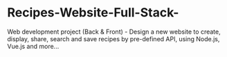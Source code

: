 # Recipes-Website-Full-Stack-
Web development project (Back &amp; Front) - Design a new website to create, display, share, search and save recipes by pre-defined API, using Node.js, Vue.js and more...

